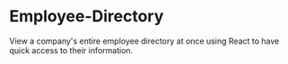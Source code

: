 # Employee-Directory
View a company's entire employee directory at once using React to have quick access to their information.
